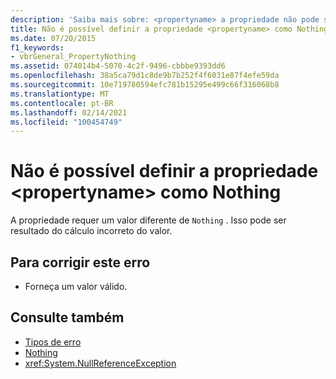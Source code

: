 ```yaml
---
description: 'Saiba mais sobre: <propertyname> a propriedade não pode ser definida como Nothing'
title: Não é possível definir a propriedade <propertyname> como Nothing
ms.date: 07/20/2015
f1_keywords:
- vbrGeneral_PropertyNothing
ms.assetid: 074014b4-5070-4c2f-9496-cbbbe9393dd6
ms.openlocfilehash: 38a5ca79d1c8de9b7b252f4f6031e87f4efe59da
ms.sourcegitcommit: 10e719780594efc781b15295e499c66f316068b8
ms.translationtype: MT
ms.contentlocale: pt-BR
ms.lasthandoff: 02/14/2021
ms.locfileid: "100454749"
---
```

# <a name="property-propertyname-cannot-be-set-to-nothing"></a>Não é possível definir a propriedade \<propertyname> como Nothing

A propriedade requer um valor diferente de `Nothing` . Isso pode ser resultado do cálculo incorreto do valor.  
  
## <a name="to-correct-this-error"></a>Para corrigir este erro  
  
- Forneça um valor válido.  
  
## <a name="see-also"></a>Consulte também

- [Tipos de erro](../programming-guide/language-features/error-types.md)
- [Nothing](../language-reference/nothing.md)
- <xref:System.NullReferenceException>
